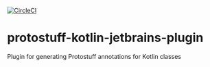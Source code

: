 [![CircleCI](https://circleci.com/gh/Stepwisepl/protobuf-kotlin-jetbrains-plugin.svg?style=svg)](https://circleci.com/gh/Stepwisepl/protobuf-kotlin-jetbrains-plugin)

# protostuff-kotlin-jetbrains-plugin
Plugin for generating Protostuff annotations for Kotlin classes

